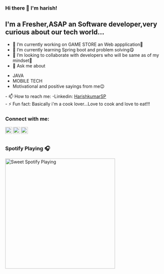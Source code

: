 ### Hi there 👋 I'm harish!

## I'm a Fresher,ASAP an Software developer,very curious about our tech world...

- 🔭 I’m currently working on GAME STORE an Web appplication🧐
- 🌱 I’m currently learning Spring boot and problem solving😋
- 👯 I’m looking to collaborate with developers who will be same as of my mindset🤪
- 💬 Ask me about
<ul>
<li>JAVA</li>
<li>MOBILE TECH</li>
<li>Motivational and positive sayings from me😉</li>
</ul>
 - 📫 How to reach me: 
 -Linkedin: <a href="https://www.linkedin.com/in/harishkumar-sp-11557a1ab/">HarishkumarSP</a>
 <br>
- ⚡ Fun fact: Basically i'm a cook lover...Love to cook and love to eat!!!

### Connect with me:

[<img align="left" alt="sweet_harish07 | Twitter" width="22px" src="https://cdn.jsdelivr.net/npm/simple-icons@v3/icons/twitter.svg" />][twitter]
[<img align="left" alt="HarishkumarSP | LinkedIn" width="22px" src="https://cdn.jsdelivr.net/npm/simple-icons@v3/icons/linkedin.svg" />][linkedin]
[<img align="left" alt="sweet_harish | Instagram" width="22px" src="https://cdn.jsdelivr.net/npm/simple-icons@v3/icons/instagram.svg" />][instagram]
<br><br>

### Spotify Playing 🎧

[<img src="https://api.spotify.com/v1/player/currently-playing" alt="Sweet Spotify Playing" width="350" />](https://open.spotify.com/user/lpsfm9tvcqrr4dfuxjsq2zjg4?si=fTdNMHlcSQKRATZD46u25Q)






[twitter]: https://twitter.com/sweet_harish07
[instagram]: https://instagram.com/sweet_harish
[linkedin]: https://www.linkedin.com/in/harishkumar-sp-11557a1ab/